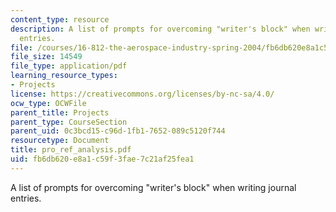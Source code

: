 ```yaml
---
content_type: resource
description: A list of prompts for overcoming "writer's block" when writing journal
  entries.
file: /courses/16-812-the-aerospace-industry-spring-2004/fb6db620e8a1c59f3fae7c21af25fea1_pro_ref_analysis.pdf
file_size: 14549
file_type: application/pdf
learning_resource_types:
- Projects
license: https://creativecommons.org/licenses/by-nc-sa/4.0/
ocw_type: OCWFile
parent_title: Projects
parent_type: CourseSection
parent_uid: 0c3bcd15-c96d-1fb1-7652-089c5120f744
resourcetype: Document
title: pro_ref_analysis.pdf
uid: fb6db620-e8a1-c59f-3fae-7c21af25fea1
---
```

A list of prompts for overcoming "writer's block" when writing journal entries.